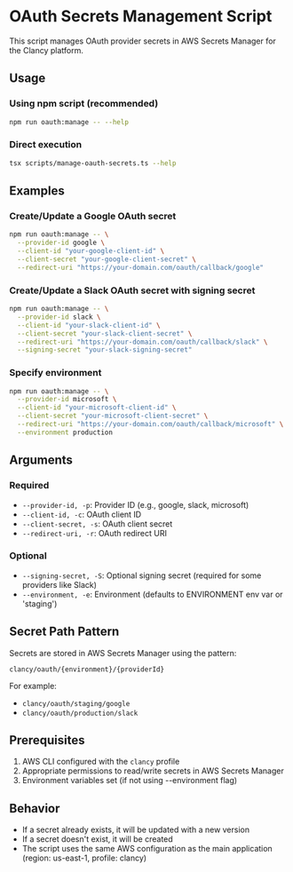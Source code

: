 # OAuth Secrets Management Script

This script manages OAuth provider secrets in AWS Secrets Manager for the Clancy platform.

## Usage

### Using npm script (recommended)
```bash
npm run oauth:manage -- --help
```

### Direct execution
```bash
tsx scripts/manage-oauth-secrets.ts --help
```

## Examples

### Create/Update a Google OAuth secret
```bash
npm run oauth:manage -- \
  --provider-id google \
  --client-id "your-google-client-id" \
  --client-secret "your-google-client-secret" \
  --redirect-uri "https://your-domain.com/oauth/callback/google"
```

### Create/Update a Slack OAuth secret with signing secret
```bash
npm run oauth:manage -- \
  --provider-id slack \
  --client-id "your-slack-client-id" \
  --client-secret "your-slack-client-secret" \
  --redirect-uri "https://your-domain.com/oauth/callback/slack" \
  --signing-secret "your-slack-signing-secret"
```

### Specify environment
```bash
npm run oauth:manage -- \
  --provider-id microsoft \
  --client-id "your-microsoft-client-id" \
  --client-secret "your-microsoft-client-secret" \
  --redirect-uri "https://your-domain.com/oauth/callback/microsoft" \
  --environment production
```

## Arguments

### Required
- `--provider-id, -p`: Provider ID (e.g., google, slack, microsoft)
- `--client-id, -c`: OAuth client ID
- `--client-secret, -s`: OAuth client secret  
- `--redirect-uri, -r`: OAuth redirect URI

### Optional
- `--signing-secret, -S`: Optional signing secret (required for some providers like Slack)
- `--environment, -e`: Environment (defaults to ENVIRONMENT env var or 'staging')

## Secret Path Pattern

Secrets are stored in AWS Secrets Manager using the pattern:
```
clancy/oauth/{environment}/{providerId}
```

For example:
- `clancy/oauth/staging/google`
- `clancy/oauth/production/slack`

## Prerequisites

1. AWS CLI configured with the `clancy` profile
2. Appropriate permissions to read/write secrets in AWS Secrets Manager
3. Environment variables set (if not using --environment flag)

## Behavior

- If a secret already exists, it will be updated with a new version
- If a secret doesn't exist, it will be created
- The script uses the same AWS configuration as the main application (region: us-east-1, profile: clancy)
